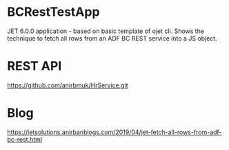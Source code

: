 # BCRestTestApp
JET 6.0.0 application - based on basic template of ojet cli. 
Shows the technique to fetch all rows from an ADF BC REST service into a JS object.

# REST API
https://github.com/anirbmuk/HrService.git

# Blog
https://jetsolutions.anirbanblogs.com/2019/04/jet-fetch-all-rows-from-adf-bc-rest.html
